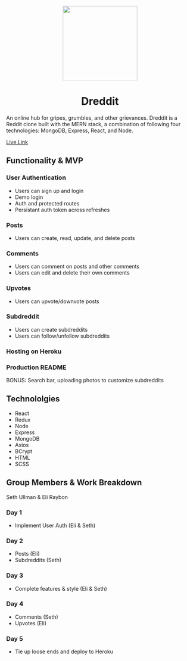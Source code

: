 <p align="center">
  <a href="http://dreddit-dredd.herokuapp.com/">
    <img height="200px" src="https://github.com/eliraybon/dreddit/blob/master/frontend/public/assets/images/frown-solid.svg">
  </a>
</p>

# <h1 align="center">Dreddit</h1>

An online hub for gripes, grumbles, and other grievances. Dreddit is a Reddit clone built with the MERN stack, 
a combination of following four technologies: MongoDB, Express, React, and Node.

[Live Link](http://dreddit-dredd.herokuapp.com/#/)

## Functionality & MVP

### User Authentication
-  Users can sign up and login
-  Demo login
-  Auth and protected routes 
-  Persistant auth token across refreshes 

### Posts
-  Users can create, read, update, and delete posts

### Comments 
-  Users can comment on posts and other comments
-  Users can edit and delete their own comments

### Upvotes 
-  Users can upvote/downvote posts

### Subdreddit
-  Users can create subdreddits
-  Users can follow/unfollow subdreddits

### Hosting on Heroku

### Production README

BONUS: Search bar, uploading photos to customize subdreddits

## Technololgies
-  React
-  Redux
-  Node
-  Express
-  MongoDB
-  Axios
-  BCrypt
-  HTML
-  SCSS

## Group Members & Work Breakdown
Seth Ullman & Eli Raybon

### Day 1
-  Implement User Auth (Eli & Seth)

### Day 2
-  Posts (Eli)
-  Subdreddits (Seth)

### Day 3
-  Complete features & style (Eli & Seth)

### Day 4
-  Comments (Seth)
-  Upvotes (Eli)

### Day 5
-  Tie up loose ends and deploy to Heroku




